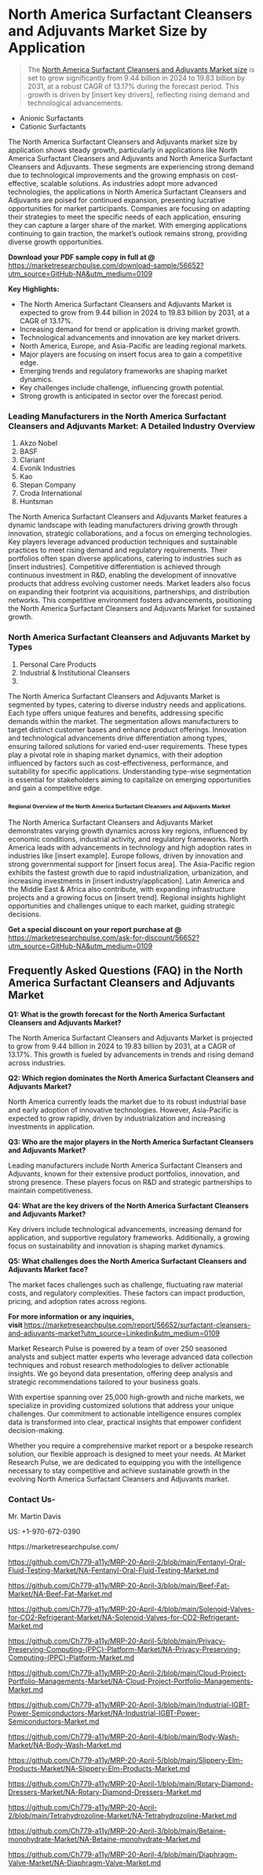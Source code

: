 <h1>North America Surfactant Cleansers and Adjuvants Market&nbsp;Size by Application</h1><blockquote><p>The <a href="https://marketresearchpulse.com/download-sample/56652?utm_source=GitHub-NA&amp;utm_medium=0109">North America Surfactant Cleansers and Adjuvants Market size</a> is set to grow significantly from 9.44 billion in 2024 to 19.83 billion by 2031, at a robust CAGR of 13.17% during the forecast period. This growth is driven by [insert key drivers], reflecting rising demand and technological advancements.</p></blockquote><ul><li>Anionic Surfactants <li> Cationic Surfactants</li></ul><p>The North America Surfactant Cleansers and Adjuvants market size by application shows steady growth, particularly in applications like North America Surfactant Cleansers and Adjuvants and North America Surfactant Cleansers and Adjuvants. These segments are experiencing strong demand due to technological improvements and the growing emphasis on cost-effective, scalable solutions. As industries adopt more advanced technologies, the applications in North America Surfactant Cleansers and Adjuvants are poised for continued expansion, presenting lucrative opportunities for market participants. Companies are focusing on adapting their strategies to meet the specific needs of each application, ensuring they can capture a larger share of the market. With emerging applications continuing to gain traction, the market’s outlook remains strong, providing diverse growth opportunities.</p><p><strong>Download your PDF sample copy in full at @ </strong><a href="https://marketresearchpulse.com/download-sample/56652?utm_source=GitHub-NA&amp;utm_medium=0109">https://marketresearchpulse.com/download-sample/56652?utm_source=GitHub-NA&amp;utm_medium=0109</a></p><p><strong>Key Highlights: </strong></p><ul><li>The North America Surfactant Cleansers and Adjuvants Market is expected to grow from 9.44 billion in 2024 to 19.83 billion by 2031, at a CAGR of 13.17%.</li><li>Increasing demand for trend or application is driving market growth.</li><li>Technological advancements and innovation are key market drivers.</li><li>North America, Europe, and Asia-Pacific are leading regional markets.</li><li>Major players are focusing on insert focus area to gain a competitive edge.</li><li>Emerging trends and regulatory frameworks are shaping market dynamics.</li><li>Key challenges include challenge, influencing growth potential.</li><li>Strong growth is anticipated in sector over the forecast period.</li></ul><h3>Leading Manufacturers in the North America Surfactant Cleansers and Adjuvants Market: A Detailed Industry Overview</h3><ol><li>Akzo Nobel</li><li>BASF</li><li>Clariant</li><li>Evonik Industries</li><li>Kao</li><li>Stepan Company</li><li>Croda International</li><li>Huntsman</li></ol><div class="flex max-w-full flex-col flex-grow"><div class="min-h-8 text-message flex w-full flex-col items-end gap-2 whitespace-normal break-words [.text-message+&amp;]:mt-5" dir="auto" data-message-author-role="assistant" data-message-id="fd8432e4-4910-450d-b182-61b7bfb0a01f" data-message-model-slug="gpt-4o"><div class="flex w-full flex-col gap-1 empty:hidden first:pt-[3px]"><div class="markdown prose w-full break-words dark:prose-invert light"><p>The North America Surfactant Cleansers and Adjuvants Market features a dynamic landscape with leading manufacturers driving growth through innovation, strategic collaborations, and a focus on emerging technologies. Key players leverage advanced production techniques and sustainable practices to meet rising demand and regulatory requirements. Their portfolios often span diverse applications, catering to industries such as [insert industries]. Competitive differentiation is achieved through continuous investment in R&amp;D, enabling the development of innovative products that address evolving customer needs. Market leaders also focus on expanding their footprint via acquisitions, partnerships, and distribution networks. This competitive environment fosters advancements, positioning the North America Surfactant Cleansers and Adjuvants Market for sustained growth.</p></div></div></div></div><h3>North America Surfactant Cleansers and Adjuvants Market by Types</h3><ol><li>Personal Care Products <li> Industrial & Institutional Cleansers <li> </li></ol><div class="flex max-w-full flex-col flex-grow"><div class="min-h-8 text-message flex w-full flex-col items-end gap-2 whitespace-normal break-words [.text-message+&amp;]:mt-5" dir="auto" data-message-author-role="assistant" data-message-id="084470be-0bb7-4664-bddf-5156b4f41249" data-message-model-slug="gpt-4o-mini"><div class="flex w-full flex-col gap-1 empty:hidden first:pt-[3px]"><div class="markdown prose w-full break-words dark:prose-invert light"><p>The North America Surfactant Cleansers and Adjuvants Market is segmented by types, catering to diverse industry needs and applications. Each type offers unique features and benefits, addressing specific demands within the market. The segmentation allows manufacturers to target distinct customer bases and enhance product offerings. Innovation and technological advancements drive differentiation among types, ensuring tailored solutions for varied end-user requirements. These types play a pivotal role in shaping market dynamics, with their adoption influenced by factors such as cost-effectiveness, performance, and suitability for specific applications. Understanding type-wise segmentation is essential for stakeholders aiming to capitalize on emerging opportunities and gain a competitive edge.</p></div></div></div></div><h3><span style="font-size: 11px;">Regional Overview of the North America Surfactant Cleansers and Adjuvants Market</span></h3><div class="flex max-w-full flex-col flex-grow"><div class="min-h-8 text-message flex w-full flex-col items-end gap-2 whitespace-normal break-words [.text-message+&amp;]:mt-5" dir="auto" data-message-author-role="assistant" data-message-id="e9038762-ce64-4e30-91c9-9bd413514231" data-message-model-slug="gpt-4o-mini"><div class="flex w-full flex-col gap-1 empty:hidden first:pt-[3px]"><div class="markdown prose w-full break-words dark:prose-invert light"><p>The North America Surfactant Cleansers and Adjuvants Market demonstrates varying growth dynamics across key regions, influenced by economic conditions, industrial activity, and regulatory frameworks. North America leads with advancements in technology and high adoption rates in industries like [insert example]. Europe follows, driven by innovation and strong governmental support for [insert focus area]. The Asia-Pacific region exhibits the fastest growth due to rapid industrialization, urbanization, and increasing investments in [insert industry/application]. Latin America and the Middle East &amp; Africa also contribute, with expanding infrastructure projects and a growing focus on [insert trend]. Regional insights highlight opportunities and challenges unique to each market, guiding strategic decisions.</p></div></div></div></div><p><strong>Get a special discount on your report purchase at @ </strong><a href="https://marketresearchpulse.com/ask-for-discount/56652?utm_source=GitHub-NA&amp;utm_medium=0109">https://marketresearchpulse.com/ask-for-discount/56652?utm_source=GitHub-NA&amp;utm_medium=0109</a></p><h2>Frequently Asked Questions (FAQ) in the North America Surfactant Cleansers and Adjuvants Market</h2><p><strong>Q1: What is the growth forecast for the North America Surfactant Cleansers and Adjuvants Market?</strong></p><p>The North America Surfactant Cleansers and Adjuvants Market is projected to grow from 9.44 billion in 2024 to 19.83 billion by 2031, at a CAGR of 13.17%. This growth is fueled by advancements in trends and rising demand across industries.</p><p><strong>Q2: Which region dominates the North America Surfactant Cleansers and Adjuvants Market?</strong></p><p>North America currently leads the market due to its robust industrial base and early adoption of innovative technologies. However, Asia-Pacific is expected to grow rapidly, driven by industrialization and increasing investments in application.</p><p><strong>Q3: Who are the major players in the North America Surfactant Cleansers and Adjuvants Market?</strong></p><p>Leading manufacturers include North America Surfactant Cleansers and Adjuvants, known for their extensive product portfolios, innovation, and strong presence. These players focus on R&amp;D and strategic partnerships to maintain competitiveness.</p><p><strong>Q4: What are the key drivers of the North America Surfactant Cleansers and Adjuvants Market?</strong></p><p>Key drivers include technological advancements, increasing demand for application, and supportive regulatory frameworks. Additionally, a growing focus on sustainability and innovation is shaping market dynamics.</p><p><strong>Q5: What challenges does the North America Surfactant Cleansers and Adjuvants Market face?</strong></p><p>The market faces challenges such as challenge, fluctuating raw material costs, and regulatory complexities. These factors can impact production, pricing, and adoption rates across regions.</p><p><strong>For more information or any inquiries, visit&nbsp;</strong><a href="https://marketresearchpulse.com/report/56652/surfactant-cleansers-and-adjuvants-market?utm_source=Linkedin&utm_medium=0109">https://marketresearchpulse.com/report/56652/surfactant-cleansers-and-adjuvants-market?utm_source=Linkedin&utm_medium=0109</a></p><p>Market Research Pulse is powered by a team of over 250 seasoned analysts and subject matter experts who leverage advanced data collection techniques and robust research methodologies to deliver actionable insights. We go beyond data presentation, offering deep analysis and strategic recommendations tailored to your business goals.</p><p>With expertise spanning over 25,000 high-growth and niche markets, we specialize in providing customized solutions that address your unique challenges. Our commitment to actionable intelligence ensures complex data is transformed into clear, practical insights that empower confident decision-making.</p><p>Whether you require a comprehensive market report or a bespoke research solution, our flexible approach is designed to meet your needs. At Market Research Pulse, we are dedicated to equipping you with the intelligence necessary to stay competitive and achieve sustainable growth in the evolving North America Surfactant Cleansers and Adjuvants market.</p><h3><strong>Contact Us-</strong></h3><p>Mr. Martin Davis</p><p>US: +1-970-672-0390</p><p>https://marketresearchpulse.com/</p><p><a href="https://github.com/Ch779-a11y/MRP-20-April-2/blob/main/Fentanyl-Oral-Fluid-Testing-Market/NA-Fentanyl-Oral-Fluid-Testing-Market.md">https://github.com/Ch779-a11y/MRP-20-April-2/blob/main/Fentanyl-Oral-Fluid-Testing-Market/NA-Fentanyl-Oral-Fluid-Testing-Market.md</a></p><p><a href="https://github.com/Ch779-a11y/MRP-20-April-3/blob/main/Beef-Fat-Market/NA-Beef-Fat-Market.md">https://github.com/Ch779-a11y/MRP-20-April-3/blob/main/Beef-Fat-Market/NA-Beef-Fat-Market.md</a></p><p><a href="https://github.com/Ch779-a11y/MRP-20-April-4/blob/main/Solenoid-Valves-for-CO2-Refrigerant-Market/NA-Solenoid-Valves-for-CO2-Refrigerant-Market.md">https://github.com/Ch779-a11y/MRP-20-April-4/blob/main/Solenoid-Valves-for-CO2-Refrigerant-Market/NA-Solenoid-Valves-for-CO2-Refrigerant-Market.md</a></p><p><a href="https://github.com/Ch779-a11y/MRP-20-April-5/blob/main/Privacy-Preserving-Computing-(PPC)-Platform-Market/NA-Privacy-Preserving-Computing-(PPC)-Platform-Market.md">https://github.com/Ch779-a11y/MRP-20-April-5/blob/main/Privacy-Preserving-Computing-(PPC)-Platform-Market/NA-Privacy-Preserving-Computing-(PPC)-Platform-Market.md</a></p><p><a href="https://github.com/Ch779-a11y/MRP-20-April-2/blob/main/Cloud-Project-Portfolio-Managements-Market/NA-Cloud-Project-Portfolio-Managements-Market.md">https://github.com/Ch779-a11y/MRP-20-April-2/blob/main/Cloud-Project-Portfolio-Managements-Market/NA-Cloud-Project-Portfolio-Managements-Market.md</a></p><p><a href="https://github.com/Ch779-a11y/MRP-20-April-3/blob/main/Industrial-IGBT-Power-Semiconductors-Market/NA-Industrial-IGBT-Power-Semiconductors-Market.md">https://github.com/Ch779-a11y/MRP-20-April-3/blob/main/Industrial-IGBT-Power-Semiconductors-Market/NA-Industrial-IGBT-Power-Semiconductors-Market.md</a></p><p><a href="https://github.com/Ch779-a11y/MRP-20-April-4/blob/main/Body-Wash-Market/NA-Body-Wash-Market.md">https://github.com/Ch779-a11y/MRP-20-April-4/blob/main/Body-Wash-Market/NA-Body-Wash-Market.md</a></p><p><a href="https://github.com/Ch779-a11y/MRP-20-April-5/blob/main/Slippery-Elm-Products-Market/NA-Slippery-Elm-Products-Market.md">https://github.com/Ch779-a11y/MRP-20-April-5/blob/main/Slippery-Elm-Products-Market/NA-Slippery-Elm-Products-Market.md</a></p><p><a href="https://github.com/Ch779-a11y/MRP-20-April-1/blob/main/Rotary-Diamond-Dressers-Market/NA-Rotary-Diamond-Dressers-Market.md">https://github.com/Ch779-a11y/MRP-20-April-1/blob/main/Rotary-Diamond-Dressers-Market/NA-Rotary-Diamond-Dressers-Market.md</a></p><p><a href="https://github.com/Ch779-a11y/MRP-20-April-2/blob/main/Tetrahydrozoline-Market/NA-Tetrahydrozoline-Market.md">https://github.com/Ch779-a11y/MRP-20-April-2/blob/main/Tetrahydrozoline-Market/NA-Tetrahydrozoline-Market.md</a></p><p><a href="https://github.com/Ch779-a11y/MRP-20-April-3/blob/main/Betaine-monohydrate-Market/NA-Betaine-monohydrate-Market.md">https://github.com/Ch779-a11y/MRP-20-April-3/blob/main/Betaine-monohydrate-Market/NA-Betaine-monohydrate-Market.md</a></p><p><a href="https://github.com/Ch779-a11y/MRP-20-April-4/blob/main/Diaphragm-Valve-Market/NA-Diaphragm-Valve-Market.md">https://github.com/Ch779-a11y/MRP-20-April-4/blob/main/Diaphragm-Valve-Market/NA-Diaphragm-Valve-Market.md</a></p>
